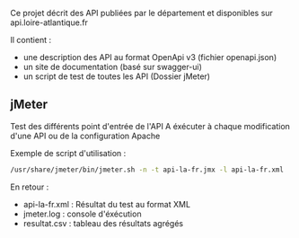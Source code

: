 Ce projet décrit des API publiées par le département et disponibles sur api.loire-atlantique.fr

Il contient :
* une description des API au format OpenApi v3 (fichier openapi.json)
* un site de documentation (basé sur swagger-ui)
* un script de test de toutes les API (Dossier jMeter)

jMeter
------

Test des différents point d'entrée de l'API
A éxécuter à chaque modification d'une API ou de la configuration Apache

Exemple de script d'utilisation :

```bash
/usr/share/jmeter/bin/jmeter.sh -n -t api-la-fr.jmx -l api-la-fr.xml
```

En retour :
* api-la-fr.xml : Résultat du test au format XML
* jmeter.log : console d'éxécution
* resultat.csv : tableau des résultats agrégés